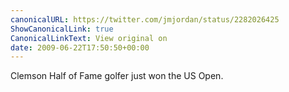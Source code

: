 ```yaml
---
canonicalURL: https://twitter.com/jmjordan/status/2282026425
ShowCanonicalLink: true
CanonicalLinkText: View original on
date: 2009-06-22T17:50:50+00:00
---
```

Clemson Half of Fame golfer just won the US Open.